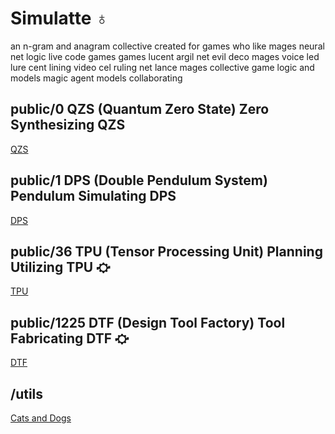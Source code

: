 # Simulatte ♁

an n-gram and anagram collective
created for games who like mages
neural net logic live code games
games lucent argil net evil deco
mages voice led lure cent lining
video cel ruling net lance mages
collective game logic and models
magic agent models collaborating

## public/0 QZS (Quantum Zero State) Zero Synthesizing QZS

[QZS](public/0/README.md)

## public/1 DPS (Double Pendulum System) Pendulum Simulating DPS

[DPS](public/1/README.md)

## public/36 TPU (Tensor Processing Unit) Planning Utilizing TPU ⛮

[TPU](public/36/README.md)

## public/1225 DTF (Design Tool Factory) Tool Fabricating DTF ⛮

[DTF](public/1225/README.md)

## /utils

[Cats and Dogs](utils/cad/README.md)

